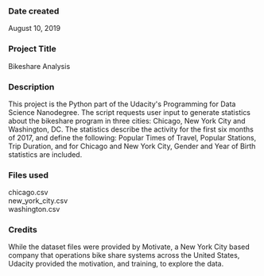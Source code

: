 ### Date created
August 10, 2019

### Project Title
Bikeshare Analysis

### Description
This project is the Python part of the Udacity's Programming for Data Science Nanodegree.  The script requests user input to generate statistics about the bikeshare program in three cities: Chicago, New York City and Washington, DC.  The statistics describe the activity for the first six months of 2017, and define the following:  Popular Times of Travel, Popular Stations, Trip Duration, and for Chicago and New York City, Gender and Year of Birth statistics are included.



### Files used
chicago.csv   
new_york_city.csv   
washington.csv   

### Credits
While the dataset files were provided by Motivate, a New York City based company that operations bike share systems across the United States, Udacity provided the motivation, and training, to explore the data.
